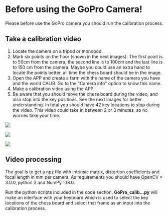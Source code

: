 # Before using the GoPro Camera!  
  
Please before use the GoPro camera you should run the calibration process.  
## Take a calibration video  
  
1. Locate the camera on a tripod or monopod.  
2. Mark six points on the floor (shown in the next images). The first point is to 50cm from the camera, the second line is to 100cm and the last line is to 150 cm from the camera. Maybe you could use an extra hand to locate the points better, all time the chess board should be in the image.  
3. Open the APP and create a farm with the name of the camera you have and the world CALIB. Go to the "Camera info" option to know this name.  
4. Make a calibration video using the APP.  
5. Be aware that you should move the chess board during the video, and also stop into the key positions. See the next images for better understanding. In total you should have 42 key locations to stop during the video. This video could take in between 2 or 3 minutes, so no worries take your time.

![](https://lh4.googleusercontent.com/0ILO1N3ssOxX9lPkBFoTaPGwYkkAXswDGZ7uye7Lyt0K2CmlVMThv6dJcNvYDe6_yrWTdp25yVLghKl0yOa-deRzBai_xDcIIt6z29EQvsmrOnCMGiWdfGjjldfwENxk4Qs8QM4e=s0)

  

![](https://lh5.googleusercontent.com/b2F8FqtE55gyfkirW4C59QfnLy2SwC2x5U0-7_1fgTtt4JpgxjhRN81FPlRs2q-RfYKPr0b5h_7eQlJVgOKKfY9spk3jR0tjC64G8sAQlmkPbIDr4M20JjRn5cochxemgLre5b63=s0)

![](https://lh6.googleusercontent.com/o_qNPGIPWnpNd4LqR2_712MKi1oIn6jbhHVc67pPcm_r-jrYuFBIbkstxQ1d8Hl1cMAqbyOhKJDkflard3CD8ayaNrGHaHMnxloNAOm4pdoCBa8_yEDhyC42uBgv2BleCCYpG0xl=s0)

## Video processing


The goal is to get a npz file with intrinsic matrix, distortion coefficients and focal length in mm per camera. As requirements you should have OpenCV > 3.0.0, python 3 and NumPy 1.18.0.  
  
Run the python scripts included in the code section. **GoPro_calib...py** will make an interface with your keyboard which is used to select the key locations of the chess board and select that frame as an input into the calibration process.
